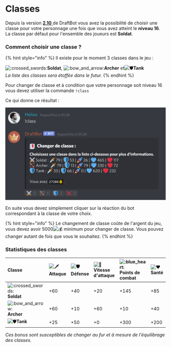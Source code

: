 # Classes

Depuis la version [**2.10** ](https://history.draftbot.com/draftbot-v2/2.1.0)de DraftBot vous avez la possibilité de choisir une classe pour votre personnage une fois que vous avez atteint le **niveau 16**. La classe par défaut pour l'ensemble des joueurs est **Soldat**.

### Comment choisir une classe ?

{% hint style="info" %}
Il existe pour le moment 3 classes dans le jeu : 

![:crossed\_swords:](https://discord.com/assets/e7159ba0fcc85f39f95227dd85f44aeb.svg)**Soldat**, ![:bow\_and\_arrow:](https://discord.com/assets/a33ea7f530f4b720a3a4c050594842fa.svg)**Archer** et![:shield:](https://discord.com/assets/ad2e4d6e7b90ca6005a5038e22b099cc.svg)**Tank**  
_La liste des classes sera étoffée dans le futur._
{% endhint %}

Pour changer de classe et à condition que votre personnage soit niveau 16 vous devez utiliser la commande `!class`  
  
Ce qui donne ce résultat :

![Menu de s&#xE9;lection des classes avec les diff&#xE9;rentes statistiques ](../.gitbook/assets/systeme_classes.png)

En suite vous devez simplement cliquer sur la réaction du bot correspondant à la classe de votre choix.

{% hint style="info" %}
Le changement de classe coûte de l'argent du jeu, vous devez avoir 5000![:moneybag:](https://discord.com/assets/6c42ea9f3e233d9110e04dcd87db55da.svg) minimum pour changer de classe. Vous pouvez changer autant de fois que vous le souhaitez.
{% endhint %}

### Statistiques des classes

| Classe | ![:dagger:](https://discord.com/assets/47f10f1fb3beec3810f0f37cf4cccd95.svg)Attaque | ![:shield:](https://discord.com/assets/ad2e4d6e7b90ca6005a5038e22b099cc.svg)Défense | ![:rocket:](https://discord.com/assets/748ff0e7b2f1f22adecad8463de25945.svg)Vitesse d'attaque | ![:blue\_heart:](https://discord.com/assets/e37c985edda06b7d5f4559bc838c1bde.svg)Points de combat | ![:heart:](https://discord.com/assets/0483f2b648dcc986d01385062052ae1c.svg)Santé |
| :--- | :--- | :--- | :--- | :--- | :--- |
| ![:crossed\_swords:](https://discord.com/assets/e7159ba0fcc85f39f95227dd85f44aeb.svg)**Soldat** | +60 | +40 | +20 | +145 | +85 |
| ![:bow\_and\_arrow:](https://discord.com/assets/a33ea7f530f4b720a3a4c050594842fa.svg)**Archer** | +60 | +10 | +60 | +10 | +40 |
| ![:shield:](https://discord.com/assets/ad2e4d6e7b90ca6005a5038e22b099cc.svg)**Tank** | +25 | +50 | +0 | +300 | +200 |

_Ces bonus sont susceptibles de changer au fur et à mesure de l'équilibrage des classes._

